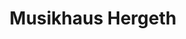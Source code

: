 ---
title: "Musikhaus Hergeth"
url: /klagenfurt-am-woerthersee/musikhaus-hergeth-2/
shop: Instrumente
---